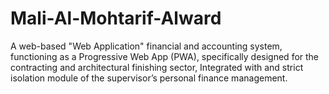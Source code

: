 # Mali-Al-Mohtarif-Alward
A web-based "Web Application" financial and accounting system, functioning as a Progressive Web App (PWA), specifically designed for the contracting and architectural finishing sector, Integrated with and strict isolation module  of the supervisor’s personal finance management. 
